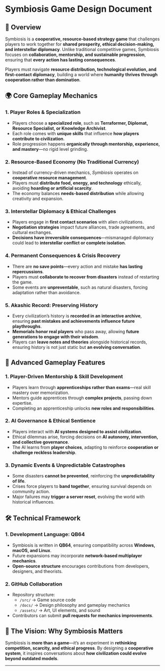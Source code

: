 # **Symbiosis Game Design Document**

## **📜 Overview**
Symbiosis is a **cooperative, resource-based strategy game** that challenges players to work together for **shared prosperity, ethical decision-making, and interstellar diplomacy**. Unlike traditional competitive games, Symbiosis focuses on **collaboration, mentorship, and sustainable progression**, ensuring that **every action has lasting consequences**.

Players must navigate **resource distribution, technological evolution, and first-contact diplomacy**, building a world where **humanity thrives through cooperation rather than domination**.

## **🌍 Core Gameplay Mechanics**
### **1. Player Roles & Specialization**
- Players choose a **specialized role**, such as **Terraformer, Diplomat, Resource Specialist, or Knowledge Archivist**.
- Each role comes with **unique skills** that influence **how players contribute to civilization**.
- Role progression happens **organically through mentorship, experience, and mastery**—no rigid level grinding.

### **2. Resource-Based Economy (No Traditional Currency)**
- Instead of currency-driven mechanics, *Symbiosis* operates on **cooperative resource management**.
- Players must **distribute food, energy, and technology** ethically, avoiding **hoarding or artificial scarcity**.
- The economy balances **needs-based distribution** while allowing creativity and expansion.

### **3. Interstellar Diplomacy & Ethical Challenges**
- Players engage in **first contact scenarios** with alien civilizations.
- **Negotiation strategies** impact future alliances, trade agreements, and cultural exchanges.
- **Decisions have irreversible consequences**—mismanaged diplomacy could lead to **interstellar conflict or complete isolation**.

### **4. Permanent Consequences & Crisis Recovery**
- There are **no save points**—every action and mistake **has lasting repercussions**.
- Players must **collaborate to recover from disasters** instead of restarting the game.
- Some events are **unpreventable**, such as natural disasters, forcing adaptation rather than avoidance.

### **5. Akashic Record: Preserving History**
- Every civilization’s history is **recorded in an interactive archive**, ensuring **past mistakes and achievements influence future playthroughs**.
- **Memorials honor real players** who pass away, allowing **future generations to engage with their wisdom**.
- Players can **leave notes and theories** alongside historical records, ensuring history is not just static but **an evolving conversation**.

## **🌟 Advanced Gameplay Features**
### **1. Player-Driven Mentorship & Skill Development**
- Players learn through **apprenticeships rather than exams**—real skill mastery over memorization.
- Mentors guide apprentices through **complex projects**, passing down expertise.
- Completing an apprenticeship unlocks **new roles and responsibilities**.

### **2. AI Governance & Ethical Sentience**
- Players interact with **AI systems designed to assist civilization**.
- Ethical dilemmas arise, forcing decisions on **AI autonomy, intervention, and collective governance**.
- The AI learns from **player choices**, adapting to reinforce **cooperation or challenge reckless leadership**.

### **3. Dynamic Events & Unpredictable Catastrophes**
- Some disasters **cannot be prevented**, reinforcing the **unpredictability of life**.
- Crises force players to **band together**, ensuring survival depends on community action.
- Major failures may **trigger a server reset**, evolving the world with historical influences.

## **🛠 Technical Framework**
### **1. Development Language: QB64**
- Symbiosis is written in **QB64**, ensuring compatibility across **Windows, macOS, and Linux**.
- Future expansions may incorporate **network-based multiplayer mechanics**.
- **Open-source structure** encourages contributions from developers, designers, and theorists.

### **2. GitHub Collaboration**
- Repository structure:
  - `/src/` → Game source code
  - `/docs/` → Design philosophy and gameplay mechanics
  - `/assets/` → Art, UI elements, and sound
- Contributors can submit **pull requests for mechanics improvements**.

## **🔮 The Vision: Why Symbiosis Matters**
Symbiosis is **more than a game**—it’s an experiment in **rethinking competition, scarcity, and ethical progress**. By designing a **cooperative system**, it inspires conversations about **how civilization could evolve beyond outdated models**.

---
